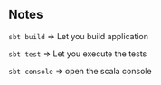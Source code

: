 ## Notes

`sbt build` => Let you build application

`sbt test` => Let you execute the tests

`sbt console` => open the scala console